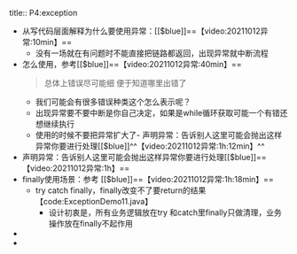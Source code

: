title:: P4:exception

- 从写代码层面解释为什么要使用异常：[[$blue]]==【video:20211012异常:10min】==
	- 没有一场就在有问题时不能直接把链路都返回，出现异常就中断流程
- 怎么使用，参考[[$blue]]==【video:20211012异常:40min】==
  > 总体上错误尽可能细 便于知道哪里出错了
	- 我们可能会有很多错误种类这个怎么表示呢？
	- 出现异常要不要中断是你自己决定，如果是while循环获取可能一个有错还想继续执行
	- 使用的时候不要把异常扩大了- 声明异常：告诉别人这里可能会抛出这样异常你要进行处理[[$blue]]^^【video:20211012异常:1h:12min】^^
- 声明异常：告诉别人这里可能会抛出这样异常你要进行处理[[$blue]]==【video:20211012异常:1h】==
- finally使用场景：参考 [[$blue]]==【video:20211012异常:1h:18min】==
	- try catch finally，finally改变不了要return的结果【code:ExceptionDemo11.java】
		- 设计初衷是，所有业务逻辑放在try 和catch里finally只做清理，业务操作放在finally不起作用
-
-